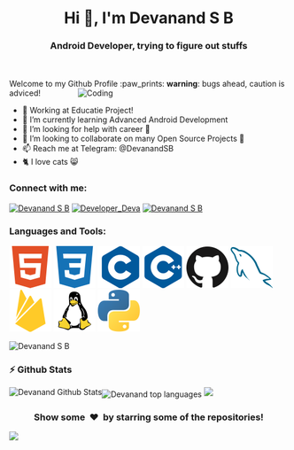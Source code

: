 <h1 align="center">Hi 👋, I'm Devanand S B</h1>
<h3 align="center">Android Developer, trying to figure out stuffs</h3>
<br><br>
Welcome to my Github Profile :paw_prints: <b>warning</b>: bugs ahead, caution is adviced!

<img align="right" alt="Coding" width="380" src="https://cdn.dribbble.com/users/2646423/screenshots/5507196/computer.gif">


- 🔭 Working at Educatie Project!
- 🌱 I’m currently learning Advanced Android Development
- 🤔 I’m looking for help with career 🏢
- 👯 I’m looking to collaborate on many Open Source Projects 💖
- 📫 Reach me at Telegram: @DevanandSB
- 🐈 I love cats 😸

<h3 align="left">Connect with me:</h3>

<p align="left">

<a href="https://www.facebook.com/sbdevanand" target="blank"><img align="center" src="https://cdn.jsdelivr.net/npm/simple-icons@3.0.1/icons/facebook.svg" alt="Devanand S B" height="30" width="38" /></a>
<a href="https://www.instagram.com/developer_deva/" target="blank"><img align="center" src="https://cdn.jsdelivr.net/npm/simple-icons@3.0.1/icons/instagram.svg" alt="Developer_Deva" height="30" width="38" /></a>
<a href="https://in.linkedin.com/in/sbdevanand" target="blank"><img align="center" src="https://cdn.jsdelivr.net/npm/simple-icons@3.0.1/icons/linkedin.svg" alt="Devanand S B" height="30" width="38" /></a>

</p>

<h3 align="left">Languages and Tools:</h3>

![html5](./images/html5.svg "html5")
![css3](./images/css3.svg "css3")
![c](./images/c.svg "c programming")
![cplusplus](./images/cplusplus.svg "cplusplus")
![git](./images/github.svg "github")
![mysql](./images/mysql.svg "mysql")
![firebase](./images/firebase.svg "firebase")
![linux](./images/linux.svg "linux")
![python](./images/python.svg "python")

<p align="left"><img src="https://komarev.com/ghpvc/?username=DevanandSB&label=Profile%20views&color=129e00&style=plastic" alt="Devanand S B" /></p>

### :zap: Github Stats

<img align="left" src="https://github-readme-stats.sumanth-talluri.vercel.app/api?username=DevanandSB&show_icons=true&title_color=000&icon_color=20c2e3&text_color=000000&bg_color=ffffff" alt="Devanand Github Stats"> <img align="center" alt="Devanand top languages" src="https://github-readme-stats.sathishvm.vercel.app/api/top-langs/?username=DevanandSB&layout=compact&langs_count=8" />
<img src="https://github-profile-trophy.vercel.app/?username=DevanandSB&theme=none&rank=SECRET,SSS,SS,S,AAA,AA,A,B" />

<div align="center">
<h3 align="center">Show some &nbsp;❤️&nbsp; by starring some of the repositories!</h3>
</div><img src="https://github.com/punitkmryh/punitkmryh/blob/master/wave.svg" />
